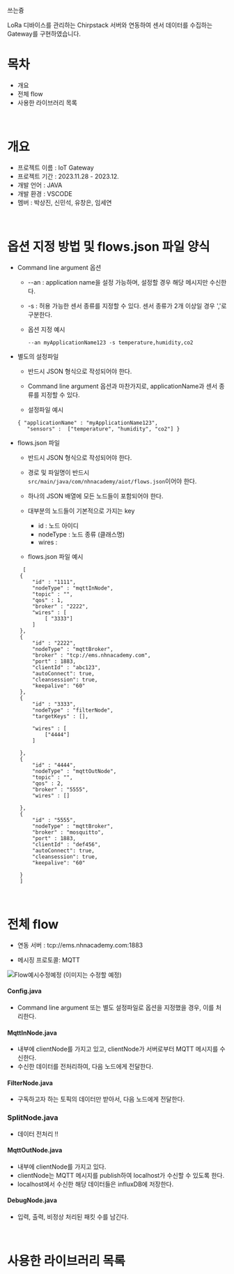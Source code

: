 쓰는즁

LoRa 디바이스를 관리하는 Chirpstack 서버와 연동하여 센서 데이터를 수집하는 Gateway를 구현하였습니다. 
<br>

# 목차
 - 개요
 - 전체 flow
 - 사용한 라이브러리 목록
 <br>

# 개요

 - 프로젝트 이름 : IoT Gateway
 - 프로젝트 기간 : 2023.11.28 - 2023.12.
 - 개발 언어 : JAVA
 - 개발 환경 : VSCODE
 - 멤버 : 박상진, 신민석, 유창은, 임세연
 <br>


# 옵션 지정 방법 및 flows.json 파일 양식


 - Command line argument 옵션
      - --an : application name을 설정 가능하며, 설정할 경우 해당 메시지만 수신한다.
        
      - -s : 허용 가능한 센서 종류를 지정할 수 있다. 센서 종류가 2개 이상일 경우 ','로 구분한다.
      - 옵션 지정 예시
        ```
        --an myApplicationName123 -s temperature,humidity,co2
        ```

 - 별도의 설정파일
      - 반드시 JSON 형식으로 작성되어야 한다.
        
      - Command line argument 옵션과 마찬가지로, applicationName과 센서 종류를 지정할 수 있다.
      - 설정파일 예시
      ```
      { "applicationName" : "myApplicationName123",
         "sensors" :  ["temperature", "humidity", "co2"] }
      ```

 - flows.json 파일
      - 반드시 JSON 형식으로 작성되어야 한다.
      - 경로 및 파일명이 반드시 `src/main/java/com/nhnacademy/aiot/flows.json`이어야 한다.
      - 하나의 JSON 배열에 모든 노드들이 포함되어야 한다.

      - 대부분의 노드들이 기본적으로 가지는 key
        - id : 노드 아이디
        - nodeType : 노드 종류 (클래스명)
        - wires :

     - flows.json 파일 예시
```
     [
    {
        "id" : "1111",
        "nodeType" : "mqttInNode",
        "topic" : "",
        "qos" : 1,
        "broker" : "2222",
        "wires" : [
            [ "3333"]
        ]
    },
    {
        "id" : "2222",
        "nodeType" : "mqttBroker",
        "broker" : "tcp://ems.nhnacademy.com",
        "port" : 1883,
        "clientId" : "abc123",
        "autoConnect": true,
        "cleansession": true,
        "keepalive": "60"
    },
    {
        "id" : "3333",
        "nodeType" : "filterNode",
        "targetKeys" : [],

        "wires" : [
            ["4444"]
        ]

    },
    {
        "id" : "4444",
        "nodeType" : "mqttOutNode",
        "topic" : "", 
        "qos" : 2,
        "broker" : "5555",
        "wires" : []

    },
    {
        "id" : "5555",
        "nodeType" : "mqttBroker",
        "broker" : "mosquitto",
        "port" : 1883,
        "clientId" : "def456",
        "autoConnect": true,
        "cleansession": true,
        "keepalive": "60"

    }
    ]
```

<br>

# 전체 flow

 - 연동 서버 : tcp://ems.nhnacademy.com:1883

 - 메시징 프로토콜: MQTT

![Flow예시수정예정](https://github.com/caboooom/iotGateway/assets/124178635/a34a4278-7fac-4576-a7d3-3316510dcba6)
(이미지는 수정할 예정)


#### Config.java
 - Command line argument 또는 별도 설정파일로 옵션을 지정했을 경우, 이를 처리한다.


#### MqttInNode.java
 - 내부에 clientNode를 가지고 있고, clientNode가 서버로부터 MQTT 메시지를 수신한다.
 - 수신한 데이터를 전처리하여, 다음 노드에게 전달한다.
 
#### FilterNode.java
 - 구독하고자 하는 토픽의 데이터만 받아서, 다음 노드에게 전달한다.

### SplitNode.java
 - 데이터 전처리 !!

#### MqttOutNode.java
 - 내부에 clientNode를 가지고 있다.
 - clientNode는 MQTT 메시지를 publish하여 localhost가 수신할 수 있도록 한다.
 - localhost에서 수신한 해당 데이터들은 influxDB에 저장한다.

#### DebugNode.java
 - 입력, 출력, 비정상 처리된 패킷 수를 남긴다.

<br>

# 사용한 라이브러리 목록
